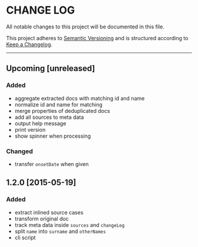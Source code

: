 CHANGE LOG
==========

All notable changes to this project will be documented in this file.

This project adheres to [Semantic Versioning](http://semver.org/) and is
structured according to [Keep a Changelog](http://http://keepachangelog.com).

---

## Upcoming [unreleased]
### Added
- aggregate extracted docs with matching id and name
- normalize id and name for matching
- merge properties of deduplicated docs
- add all sources to meta data
- output help message
- print version
- show spinner when processing

### Changed
- transfer `onsetDate` when given

## 1.2.0 [2015-05-19]
### Added
- extract inlined source cases
- transform original doc
- track meta data inside `sources` and `changeLog`
- split `name` into `surname` and `otherNames`
- cli script
